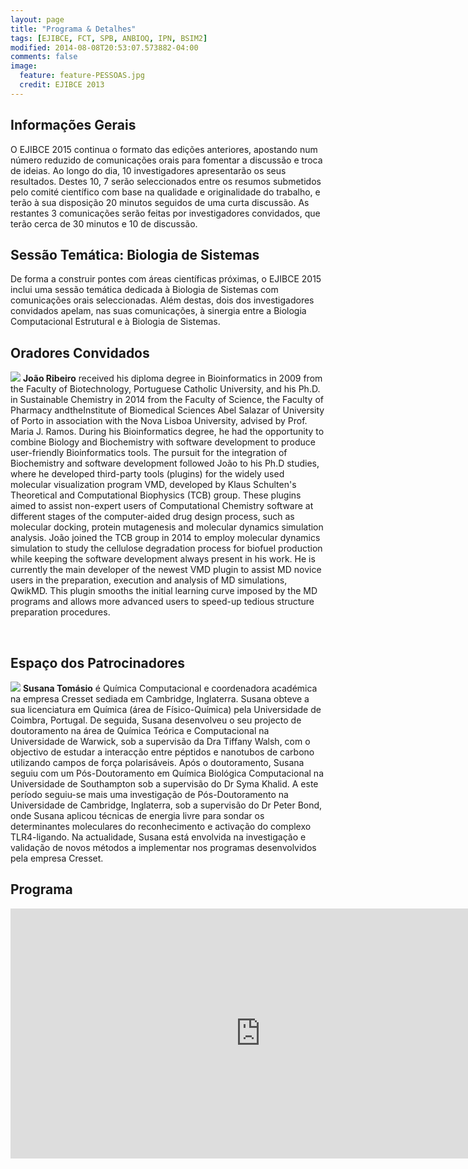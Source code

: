 ```yaml
---
layout: page
title: "Programa & Detalhes"
tags: [EJIBCE, FCT, SPB, ANBIOQ, IPN, BSIM2]
modified: 2014-08-08T20:53:07.573882-04:00
comments: false
image:
  feature: feature-PESSOAS.jpg
  credit: EJIBCE 2013
---
```


## Informações Gerais
O EJIBCE 2015 continua o formato das edições anteriores, apostando num número reduzido de comunicações
orais para fomentar a discussão e troca de ideias. Ao longo do dia, 10 investigadores apresentarão
os seus resultados. Destes 10, 7 serão seleccionados entre os resumos submetidos pelo comité científico
com base na qualidade e originalidade do trabalho, e terão à sua disposição 20 minutos seguidos de uma
curta discussão. As restantes 3 comunicações serão feitas por investigadores convidados, que terão
cerca de 30 minutos e 10 de discussão.

## Sessão Temática: Biologia de Sistemas
De forma a construir pontes com áreas científicas próximas, o EJIBCE 2015 inclui uma sessão temática
dedicada à Biologia de Sistemas com comunicações orais seleccionadas. Além destas, dois dos investigadores
convidados apelam, nas suas comunicações, à sinergia entre a Biologia Computacional Estrutural e à
Biologia de Sistemas.

## Oradores Convidados

<p style="min-height: 130px;">
<img src="/images/pessoas/foto_fatima_lucas.jpg" class="mugshot" />
<strong>João	Ribeiro</strong>	received	his	diploma	degree	in	Bioinformatics	in	2009	from	the	Faculty	 of	 Biotechnology,	 Portuguese	 Catholic	 University,	 and	 his	 Ph.D.	 in	Sustainable Chemistry	in	2014	from the Faculty	of	Science,	the	Faculty	of	Pharmacy	andtheInstitute	of	Biomedical	Sciences	Abel	Salazar	of University	of	Porto in	association	with	the	Nova	Lisboa	University, advised	by	Prof.	Maria	J.	Ramos.	During	his	Bioinformatics	degree,	he	had	the	opportunity	to	combine	Biology	and	Biochemistry	with	software	development	to	produce	user-friendly	Bioinformatics	tools.	The	pursuit	for	the	integration	of	Biochemistry	and software	development	followed	João	to his	Ph.D studies,	where	he	developed third-party	tools	(plugins)	for	the	widely	used	molecular	visualization	program	VMD,	developed	by	Klaus	Schulten's	Theoretical	and	Computational	Biophysics (TCB) group. These	plugins	aimed to	assist	non-expert	users	of	Computational	Chemistry	software at different	stages	of	the	computer-aided	drug	design	process,	such	as	molecular	docking,	protein	mutagenesis	and	molecular	dynamics	simulation	analysis.	João	joined	the	TCB group	in	2014	to	employ molecular	dynamics	simulation	to	study	the cellulose	degradation process for biofuel	 production	while	 keeping the software	development	always	present	in	his	work.	He	is	currently	the	main	developer	of	the	newest	VMD	plugin	to	assist	MD	novice	users	in	the	preparation, execution	and	analysis	of	MD	simulations, QwikMD.	This	plugin	smooths	the	initial	learning	curve	imposed	by	the	MD	programs	and	allows	more	advanced	users	to	speed-up	tedious	structure	preparation	procedures.
</p>
<br/>


## Espaço dos Patrocinadores
<p style="min-height: 130px; text-indent: 0;">
<img src="/images/pessoas/foto_susana_tomasio.jpg" class="mugshot" />
<strong>Susana Tomásio</strong> é Química Computacional e coordenadora académica na empresa Cresset sediada em Cambridge, Inglaterra. Susana obteve a sua licenciatura em Química (área de Físico-Química) pela Universidade de Coimbra, Portugal. De seguida, Susana desenvolveu o seu projecto de doutoramento na área de Química Teórica e Computacional na Universidade de Warwick, sob a supervisão da Dra Tiffany Walsh, com o objectivo de estudar a interacção entre péptidos e nanotubos de carbono utilizando campos de força polarisáveis. Após o doutoramento, Susana seguiu com um Pós-Doutoramento em Química Biológica Computacional na Universidade de Southampton sob a supervisão do Dr Syma Khalid. A este período seguiu-se mais uma investigação de Pós-Doutoramento na Universidade de Cambridge, Inglaterra, sob a supervisão do Dr Peter Bond, onde Susana aplicou técnicas de energia livre para sondar os determinantes moleculares do reconhecimento e activação do complexo TLR4-ligando. Na actualidade, Susana está envolvida na investigação e validação de novos métodos a implementar nos programas desenvolvidos pela empresa Cresset.</p>

## Programa
<iframe
src="https://www.google.com/calendar/embed?src=ejibce%40gmail.com&ctz=Europe/Lisbon&showNav=0&showPrint=0&showCalendars=0&mode=AGENDA&wkst=1&dates=20151218%2F20151218" style="border: 0;" width="800" height="400" frameborder="0" scrolling="no"></iframe>
